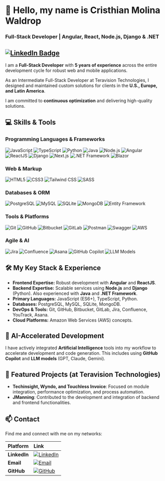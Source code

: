 # 👋 Hello, my name is Cristhian Molina Waldrop
### Full-Stack Developer | Angular, React, Node.js, Django & .NET

[![LinkedIn Badge](https://img.shields.io/badge/LinkedIn-Profile-0077B5?style=flat&logo=linkedin&logoColor=white)](https://linkedin.com/in/cristhian-molina-waldrop-16815515b)
---

I am a **Full-Stack Developer** with **5 years of experience**  across the entire development cycle for robust web and mobile applications.

As an Intermediate Full-Stack Developer at Teravision Technologies, I designed and maintained custom solutions for clients in the **U.S., Europe, and Latin America**.

I am committed to **continuous optimization** and delivering high-quality solutions.


## 💻 Skills & Tools

### Programming Languages & Frameworks
![JavaScript](https://img.shields.io/badge/JavaScript-F7DF1E?style=for-the-badge&logo=javascript&logoColor=black&labelColor=101010)
![TypeScript](https://img.shields.io/badge/TypeScript-3178C6?style=for-the-badge&logo=typescript&logoColor=white&labelColor=101010)
![Python](https://img.shields.io/badge/Python-3776AB?style=for-the-badge&logo=python&logoColor=white&labelColor=101010)
![Java](https://img.shields.io/badge/Java-007396?style=for-the-badge&logo=java&logoColor=white&labelColor=101010)
![Node.js](https://img.shields.io/badge/Node.js-339933?style=for-the-badge&logo=node.js&logoColor=white&labelColor=101010)
![Angular](https://img.shields.io/badge/Angular-DD0031?style=for-the-badge&logo=angular&logoColor=white&labelColor=101010)
![ReactJS](https://img.shields.io/badge/React-61DAFB?style=for-the-badge&logo=react&logoColor=black&labelColor=101010)
![Django](https://img.shields.io/badge/Django-092E20?style=for-the-badge&logo=django&logoColor=white&labelColor=101010)
![Next.js](https://img.shields.io/badge/Next.js-000000?style=for-the-badge&logo=next.js&logoColor=white&labelColor=101010)
![.NET Framework](https://img.shields.io/badge/.NET-512BD4?style=for-the-badge&logo=dotnet&logoColor=white&labelColor=101010)
![Blazor](https://img.shields.io/badge/Blazor-512BD4?style=for-the-badge&logo=blazor&logoColor=white&labelColor=101010)

### Web & Markup
![HTML5](https://img.shields.io/badge/HTML5-E34F26?style=for-the-badge&logo=html5&logoColor=white&labelColor=101010)
![CSS3](https://img.shields.io/badge/CSS3-1572B6?style=for-the-badge&logo=css3&logoColor=white&labelColor=101010)
![Tailwind CSS](https://img.shields.io/badge/Tailwind_CSS-06B6D4?style=for-the-badge&logo=tailwind-css&logoColor=white&labelColor=101010)
![SASS](https://img.shields.io/badge/SASS-CC6699?style=for-the-badge&logo=sass&logoColor=white&labelColor=101010)

### Databases & ORM
![PostgreSQL](https://img.shields.io/badge/PostgreSQL-4169E1?style=for-the-badge&logo=postgresql&logoColor=white&labelColor=101010)
![MySQL](https://img.shields.io/badge/MySQL-4479A1?style=for-the-badge&logo=mysql&logoColor=white&labelColor=101010)
![SQLite](https://img.shields.io/badge/SQLite-003B57?style=for-the-badge&logo=sqlite&logoColor=white&labelColor=101010)
![MongoDB](https://img.shields.io/badge/MongoDB-47A248?style=for-the-badge&logo=mongodb&logoColor=white&labelColor=101010)
![Entity Framework](https://img.shields.io/badge/Entity_Framework-512BD4?style=for-the-badge&logo=dotnet&logoColor=white&labelColor=101010)

### Tools & Platforms
![Git](https://img.shields.io/badge/Git-F05032?style=for-the-badge&logo=git&logoColor=white&labelColor=101010)
![GitHub](https://img.shields.io/badge/GitHub-100000?style=for-the-badge&logo=github&logoColor=white&labelColor=101010)
![Bitbucket](https://img.shields.io/badge/Bitbucket-0052CC?style=for-the-badge&logo=bitbucket&logoColor=white&labelColor=101010)
![GitLab](https://img.shields.io/badge/GitLab-FCA121?style=for-the-badge&logo=gitlab&logoColor=white&labelColor=101010)
![Postman](https://img.shields.io/badge/Postman-FF6C37?style=for-the-badge&logo=postman&logoColor=white&labelColor=101010)
![Swagger](https://img.shields.io/badge/Swagger-85EA2D?style=for-the-badge&logo=swagger&logoColor=black&labelColor=101010)
![AWS](https://img.shields.io/badge/AWS-232F3E?style=for-the-badge&logo=amazon-aws&logoColor=white&labelColor=101010)

### Agile & AI
![Jira](https://img.shields.io/badge/Jira-0052CC?style=for-the-badge&logo=jira&logoColor=white&labelColor=101010)
![Confluence](https://img.shields.io/badge/Confluence-172B4D?style=for-the-badge&logo=confluence&logoColor=white&labelColor=101010)
![Asana](https://img.shields.io/badge/Asana-F65C5C?style=for-the-badge&logo=asana&logoColor=white&labelColor=101010)
![GitHub Copilot](https://img.shields.io/badge/GitHub_Copilot-000000?style=for-the-badge&logo=github-copilot&logoColor=white&labelColor=101010)
![LLM Models](https://img.shields.io/badge/LLM_Models-449944?style=for-the-badge&logo=openai&logoColor=white&labelColor=101010)


## 🛠️ My Key Stack & Experience

* **Frontend Expertise:** Robust development with **Angular** and **ReactJS**.
* **Backend Expertise:** Scalable services using **Node.js** and **Django** (Python). Also experienced with **Java** and **.NET Framework**.
* **Primary Languages:** JavaScript (ES6+), TypeScript, Python.
* **Databases:** PostgreSQL, MySQL, SQLite, MongoDB.
* **DevOps & Tools:** Git, GitHub, Bitbucket, GitLab, Jira, Confluence, YouTrack, Asana.
* **Cloud Platforms:** Amazon Web Services (AWS) concepts.

## 🧠 AI-Accelerated Development

I have actively integrated **Artificial Intelligence** tools into my workflow to accelerate development and code generation. This includes using **GitHub Copilot** and **LLM models** (GPT, Claude, Gemini).

## 💼 Featured Projects (at Teravision Technologies)

* **Techinsight, Wyndo, and Touchless Invoice**: Focused on module integration, performance optimization, and process automation.
* **JManning**: Contributed to the development and integration of backend and frontend functionalities.

## 📫 Contact

Find me and connect with me on my networks:

| Platform | Link |
| :--- | :--- |
| **LinkedIn** | [![LinkedIn](https://img.shields.io/badge/LinkedIn-Cristhian_Molina-0077B5?style=for-the-badge&logo=linkedin&logoColor=white&labelColor=101010)](https://linkedin.com/in/cristhian-molina-waldrop-16815515b) |
| **Email** | [![Email](https://img.shields.io/badge/Email-cristhian.waldrop@gmail.com-D14836?style=for-the-badge&logo=gmail&logoColor=white&labelColor=101010)](mailto:cristhian.waldrop@gmail.com) |
| **GitHub** | [![GitHub](https://img.shields.io/badge/GitHub-CristhianWaldrop-100000?style=for-the-badge&logo=github&logoColor=white&labelColor=101010)](https://github.com/CristhianWaldrop) |
